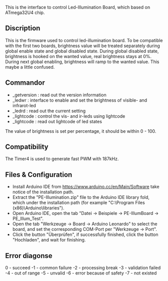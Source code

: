 This is the interface to control Led-Illumination Board, which based on ATmega32U4 chip.

## Discription
This is the firmware used to control led-illumination board. To be compatible
with the first two boards, brightness value will be treated separately during
global enable state and global disabled state. During global disabled state,
brightness is hooked on the wanted value, real brightness stays at 0%. During
next global enabling, brightness will ramp to the wanted value. This maybe a
little confused.

## Commandor

  * _getversion : read out the version information
  * _ledwr <id> <value> : interface to enable and set the brightness of visible- and infrarot-led
  * _ledrd <id> : read out the current setting
  * _lightcode <viscode> <ircode> : control the vis- and ir-leds using lightcode
  * _lightcode  : read out lightcode of led states 

The value of brightness is set per percentage, it should be within 0 - 100.

## Compatibility

The Timer4 is used to generate fast PWM with 187kHz.

## Files & Configuration

  * Install Arduino IDE from https://www.arduino.cc/en/Main/Software take notice of the installation path.
  * Extract the "PE-Illumination.zip" file to the Arduino IDE library fold, which under the installation path (for example "C:\Program Files (x86)\Arduino\libraries").
  * Open Arduino IDE, open the tab "Datei -> Beispiele -> PE-IllumBoard -> PE_Illum_Test".
  * Open the tab "Werkzeuge -> Board -> Arduino Leonardo" to select the board, and set the corresponding COM-Port per "Werkzeuge -> Port".
  * Click the button "Überprüfen", if successfully finished, click the button "Hochladen", and wait for finishing.

## Error diagonse
   0    - succeed
  -1    - common failure 
  -2    - processing break
  -3    - validation failed    
  -4    - out of range
  -5    - unvalid 
  -6    - error because of safety
  -7    - not existed
